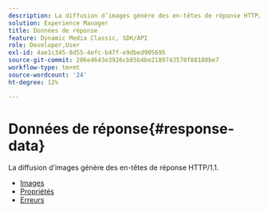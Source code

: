 ```yaml
---
description: La diffusion d’images génère des en-têtes de réponse HTTP/1.1.
solution: Experience Manager
title: Données de réponse
feature: Dynamic Media Classic, SDK/API
role: Developer,User
exl-id: 4ae1c345-8d55-4efc-b47f-e9dbed905695
source-git-commit: 206e4643e3926cb85b4be2189743578f88180be7
workflow-type: tm+mt
source-wordcount: '24'
ht-degree: 12%

---
```


# Données de réponse{#response-data}

La diffusion d’images génère des en-têtes de réponse HTTP/1.1.

* [Images](c-images.md)
* [Propriétés](c-properties/c-properties.md)
* [Erreurs](r-errors.md)
